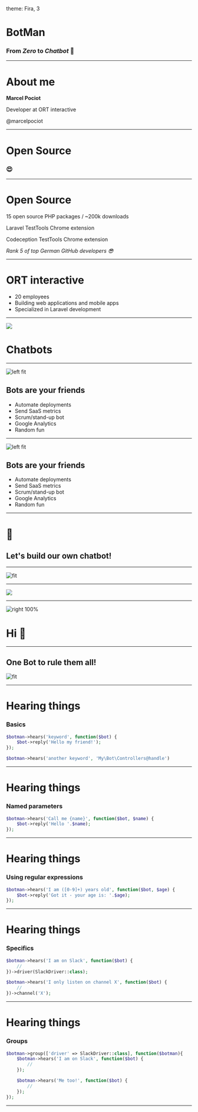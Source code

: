 theme: Fira, 3

# BotMan
### From *Zero* to *Chatbot* :rocket:

---

# About me

**Marcel Pociot**

Developer at ORT interactive

@marcelpociot

---

# Open Source
### :heart_eyes:

---

# Open Source

15 open source PHP packages / ~200k downloads

Laravel TestTools Chrome extension

Codeception TestTools Chrome extension

_Rank 5 of top German GitHub developers :sunglasses:_

---

# ORT interactive

- 20 employees
- Building web applications and mobile apps
- Specialized in Laravel development

---

![](terminator2.jpg)
# Chatbots

---

![left fit](forge-bot.png)

## Bots are your friends
- Automate deployments
- Send SaaS metrics
- Scrum/stand-up bot
- Google Analytics
- Random fun

---

![left fit](bot-freek.jpg)

## Bots are your friends
- Automate deployments
- Send SaaS metrics
- Scrum/stand-up bot
- Google Analytics
- Random fun

---

# :tada: 
## Let's build our own chatbot!

---

![fit](chatbot-flow.png)

---

![](supported_drivers.png)

---

![right 100%](botman.png)
# Hi :wave:

---

## One Bot to rule them all!

![fit](supported_drivers.png)

---

# Hearing things
### Basics

```php
$botman->hears('keyword', function($bot) {
	$bot->reply('Hello my friend!');
});

$botman->hears('another keyword', 'My\Bot\Controllers@handle')
```

---

# Hearing things
### Named parameters

```php
$botman->hears('Call me {name}', function($bot, $name) {
	$bot->reply('Hello '.$name);
});
```

---

# Hearing things
### Using regular expressions

```php
$botman->hears('I am ([0-9]+) years old', function($bot, $age) {
	$bot->reply('Got it - your age is: '.$age);
});
```

---

# Hearing things
### Specifics

```php
$botman->hears('I am on Slack', function($bot) {
	//
})->driver(SlackDriver::class);

$botman->hears('I only listen on channel X', function($bot) {
	//
})->channel('X');
```

---

# Hearing things
### Groups

```php
$botman->group(['driver' => SlackDriver::class], function($botman){
	$botman->hears('I am on Slack', function($bot) {
		//
	});

	$botman->hears('Me too!', function($bot) {
		//
	});
});
```

---
